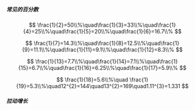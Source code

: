 ##### 常见的百分数

$$
\frac{1}{2}=50\\%\quad\frac{1}{3}=33\\%\quad\frac{1}{4}=25\\%\quad\frac{1}{5}=20\\%\quad\frac{1}{6}=16.7\\%
$$

$$
\frac{1}{7}=14.3\\%\quad\frac{1}{8}=12.5\\%\quad\frac{1}{9}=11.1\\%\quad\frac{1}{11}=9.1\\%\quad\frac{1}{12}=8.3\\%
$$

$$
\frac{1}{13}=7.7\\%\quad\frac{1}{14}=7.1\\%\quad\frac{1}{15}=6.7\\%\quad\frac{1}{16}=6.25\\%\quad\frac{1}{17}=5.9\\%
$$

$$
\frac{1}{18}=5.6\\%\quad \frac{1}{19}=5.3\\%\quad12^{2}=144\quad13^{2}=169\quad1.11^{3}=1.331
$$



##### 拉动增长

